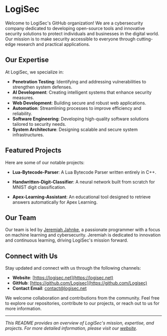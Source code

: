 # LogiSec

Welcome to LogiSec's GitHub organization! We are a cybersecurity company dedicated to developing open-source tools and innovative security solutions to protect individuals and businesses in the digital world. Our mission is to make security accessible to everyone through cutting-edge research and practical applications. 

## Our Expertise

At LogiSec, we specialize in:

- **Penetration Testing**: Identifying and addressing vulnerabilities to strengthen system defenses.
- **AI Development**: Creating intelligent systems that enhance security measures.
- **Web Development**: Building secure and robust web applications.
- **Automation**: Streamlining processes to improve efficiency and reliability.
- **Software Engineering**: Developing high-quality software solutions tailored to security needs.
- **System Architecture**: Designing scalable and secure system infrastructures. 

## Featured Projects

Here are some of our notable projects:

- **Lua-Bytecode-Parser**: A Lua Bytecode Parser written entirely in C++. 

- **Handwritten-Digit-Classifier**: A neural network built from scratch for MNIST digit classification. 

- **Apex-Learning-Assistant**: An educational tool designed to retrieve answers automatically for Apex Learning. 

## Our Team

Our team is led by [Jeremiah Jahnke](https://github.com/Jeremiah-Jahnke), a passionate programmer with a focus on machine learning and cybersecurity. Jeremiah is dedicated to innovation and continuous learning, driving LogiSec's mission forward. 

## Connect with Us

Stay updated and connect with us through the following channels:

- **Website**: [https://logisec.net](https://logisec.net)
- **GitHub**: [https://github.com/Logisec](https://github.com/Logisec)
- **Contact Email**: contact@logisec.net

We welcome collaboration and contributions from the community. Feel free to explore our repositories, contribute to our projects, or reach out to us for more information.

---

*This README provides an overview of LogiSec's mission, expertise, and projects. For more detailed information, please visit our [website](https://logisec.net).* 